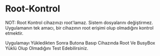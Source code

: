 # Root-Kontrol

NOT: Root Kontrol cihazınızı root'lamaz. Sistem dosyalarını değiştirmez. Uygulamanın tek amacı, bir cihazının root erişimi olup olmadığını kontrol etmektir. 

Uygulamayı Yükledikten Sonra Butona Basıp Cihazında Root Ve BusyBox Yüklü Olup Olmadığını Test Edebilirsiniz.
